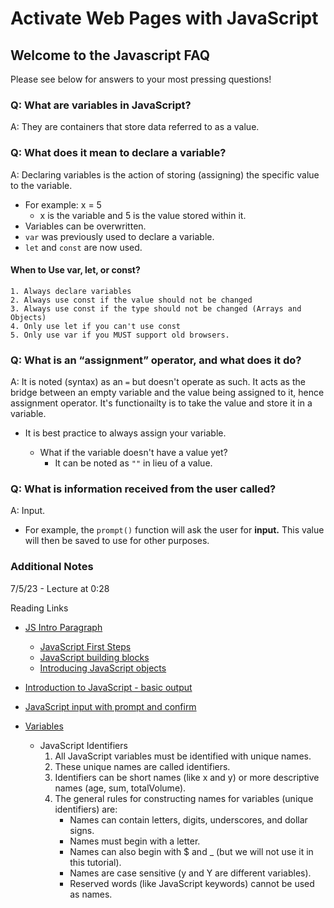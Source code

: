 # Activate Web Pages with JavaScript

## Welcome to the Javascript FAQ

Please see below for answers to your most pressing questions!

### Q: What are variables in JavaScript?

A: They are containers that store data referred to as a value.

### Q: What does it mean to declare a variable?

A: Declaring variables is the action of storing (assigning) the specific value to the variable.

- For example: x = 5
  - x is the variable and 5 is the value stored within it.
- Variables can be overwritten.
- `var` was previously used to declare a variable.
- `let` and `const` are now used.
  
#### When to Use var, let, or const?

    1. Always declare variables
    2. Always use const if the value should not be changed
    3. Always use const if the type should not be changed (Arrays and Objects)
    4. Only use let if you can't use const
    5. Only use var if you MUST support old browsers.

### Q: What is an “assignment” operator, and what does it do?

A: It is noted (syntax) as an `=` but doesn't operate as such. It acts as the bridge between an empty variable and the value being assigned to it, hence assignment operator. It's functionailty is to take the value and store it in a variable.

- It is best practice to always assign your variable.

  - What if the variable doesn't have a value yet?
    - It can be noted as `""` in lieu of a value.

### Q: What is information received from the user called?

A: Input.

- For example, the `prompt()` function will ask the user for **input.** This value will then be saved to use for other purposes.

### **Additional Notes**

7/5/23 - Lecture at 0:28

Reading Links

- [JS Intro Paragraph](https://developer.mozilla.org/en-US/docs/Web/JavaScript)
  - [JavaScript First Steps](https://developer.mozilla.org/en-US/docs/Learn/JavaScript/First_steps)
  - [JavaScript building blocks](https://developer.mozilla.org/en-US/docs/Learn/JavaScript/Building_blocks)
  - [Introducing JavaScript objects](https://developer.mozilla.org/en-US/docs/Learn/JavaScript/Objects)
- [Introduction to JavaScript - basic output](https://code-maven.com/introduction-to-javascript)
- [JavaScript input with prompt and confirm](https://code-maven.com/javascript-input-with-prompt-and-confirm)

- [Variables](https://www.w3schools.com/js/js_variables.asp)
  - JavaScript Identifiers
    1. All JavaScript variables must be identified with unique names.
    2. These unique names are called identifiers.
    3. Identifiers can be short names (like x and y) or more descriptive names (age, sum, totalVolume).
    4. The general rules for constructing names for variables (unique identifiers) are:
        - Names can contain letters, digits, underscores, and dollar signs.
        - Names must begin with a letter.
        - Names can also begin with $ and _ (but we will not use it in this tutorial).
        - Names are case sensitive (y and Y are different variables).
        - Reserved words (like JavaScript keywords) cannot be used as names.
